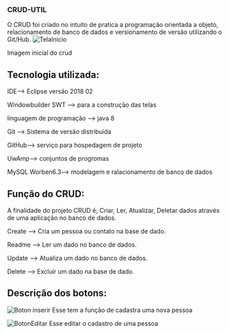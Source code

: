 ### CRUD-UTIL
O CRUD foi criado no intuito de pratica a programação orientada a objeto, relacionamento de banco de dados e versionamento de versão utilizando o Git/Hub.
![TelaInicio](https://user-images.githubusercontent.com/48805256/56297862-8543f700-6107-11e9-92d0-8223c65dd7db.PNG)

Imagem inicial do crud

## Tecnologia utilizada:
IDE--> Eclipse versão 2018 02

Windowbuilder SWT --> para a construção das telas 

linguagem de programação --> java 8

Git --> Sistema de versão distribuida 

GitHub--> serviço para hospedagem de projeto

UwAmp--> conjuntos de progromas 

MySQL Worben6.3--> modelagem e ralacionamento de banco de dados

## Função do CRUD:
A finalidade do projeto CRUD é; Criar, Ler, Atualizar, Deletar dados através de uma aplicação no banco de dados.

Create --> Cria um pessoa ou contato na base de dado.

Readme --> Ler um dado no banco de dados.

Update --> Atualiza um dado no banco de dados.

Delete --> Excluir um dado na base de dado.

## Descrição dos botons:

![Boton inserir](https://user-images.githubusercontent.com/48805256/56298646-e9b38600-6108-11e9-8722-389a13c5dd34.PNG) Esse tem a função de cadastra uma nova pessoa

![BotonEditar](https://user-images.githubusercontent.com/48805256/56298903-5fb7ed00-6109-11e9-975e-1b67397b63f6.PNG) Esse editar o cadastro de uma pessoa







